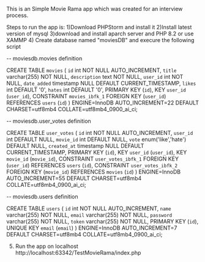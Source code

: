 This is an Simple Movie Rama app which was created for an interview process.

Steps to run the app is:
1)Download PHPStorm and install it
2)Install latest version of mysql
3)download and install aparch server and PHP 8.2 or use XAMMP
4) Create database named "moviesDB" and execure the following script

-- moviesdb.movies definition

CREATE TABLE `movies` (
  `id` int NOT NULL AUTO_INCREMENT,
  `title` varchar(255) NOT NULL,
  `description` text NOT NULL,
  `user_id` int NOT NULL,
  `date_added` timestamp NULL DEFAULT CURRENT_TIMESTAMP,
  `likes` int DEFAULT '0',
  `hates` int DEFAULT '0',
  PRIMARY KEY (`id`),
  KEY `user_id` (`user_id`),
  CONSTRAINT `movies_ibfk_1` FOREIGN KEY (`user_id`) REFERENCES `users` (`id`)
) ENGINE=InnoDB AUTO_INCREMENT=22 DEFAULT CHARSET=utf8mb4 COLLATE=utf8mb4_0900_ai_ci;

-- moviesdb.user_votes definition

CREATE TABLE `user_votes` (
  `id` int NOT NULL AUTO_INCREMENT,
  `user_id` int DEFAULT NULL,
  `movie_id` int DEFAULT NULL,
  `vote` enum('like','hate') DEFAULT NULL,
  `created_at` timestamp NULL DEFAULT CURRENT_TIMESTAMP,
  PRIMARY KEY (`id`),
  KEY `user_id` (`user_id`),
  KEY `movie_id` (`movie_id`),
  CONSTRAINT `user_votes_ibfk_1` FOREIGN KEY (`user_id`) REFERENCES `users` (`id`),
  CONSTRAINT `user_votes_ibfk_2` FOREIGN KEY (`movie_id`) REFERENCES `movies` (`id`)
) ENGINE=InnoDB AUTO_INCREMENT=55 DEFAULT CHARSET=utf8mb4 COLLATE=utf8mb4_0900_ai_ci;

-- moviesdb.users definition

CREATE TABLE `users` (
  `id` int NOT NULL AUTO_INCREMENT,
  `name` varchar(255) NOT NULL,
  `email` varchar(255) NOT NULL,
  `password` varchar(255) NOT NULL,
  `token` varchar(255) NOT NULL,
  PRIMARY KEY (`id`),
  UNIQUE KEY `email` (`email`)
) ENGINE=InnoDB AUTO_INCREMENT=7 DEFAULT CHARSET=utf8mb4 COLLATE=utf8mb4_0900_ai_ci;


5) Run the app on localhost http://localhost:63342/TestMovieRama/index.php
